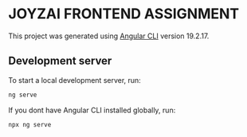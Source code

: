 # JOYZAI FRONTEND ASSIGNMENT

This project was generated using [Angular CLI](https://github.com/angular/angular-cli) version 19.2.17.

## Development server

To start a local development server, run:

```bash
ng serve
```

If you dont have Angular CLI installed globally, run:

```bash
npx ng serve
```